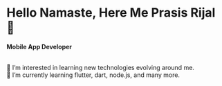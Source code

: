 <H1> Hello Namaste, Here Me Prasis Rijal 👋 </H1>
<p><b>Mobile App Developer </p></b> <br>
👀 I’m interested in learning new technologies evolving around me.<br>
🌱 I’m currently learning flutter, dart, node.js, and many more.

